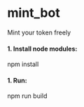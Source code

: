 # mint_bot
 Mint your token freely

 #### 1. Install node modules:
  npm install
 #### 1. Run:
  npm run build
